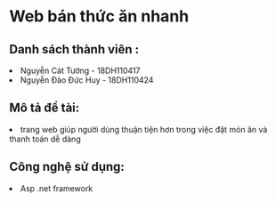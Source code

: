 # Web bán thức ăn nhanh 
##  Danh sách thành viên :
<li> Nguyễn Cát Tường - 18DH110417 </li>
<li> Nguyễn Đào Đức Huy - 18DH110424 </li>

## Mô tả đề tài:
<li> trang web giúp người dùng thuận tiện hơn trong việc đặt món ăn và thanh toán dễ dàng </li>

## Công nghệ sử dụng:
<li> Asp .net framework 

